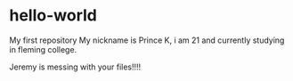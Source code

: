 # hello-world
My first repository
My nickname is Prince K, i am 21 and currently studying in fleming college.

Jeremy is messing with your files!!!!
